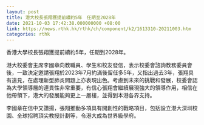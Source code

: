 ```yaml
---
layout: post
title: 港大校長張翔獲提前續約5年　任期至2028年
date: 2021-10-03 17:42:38.000000000 +08:00
link: https://news.rthk.hk/rthk/ch/component/k2/1613310-20211003.htm
categories: rthk
---
```


香港大學校長張翔獲提前續約5年，任期到2028年。

港大校委會主席李國章向教職員、學生和校友發信，表示校委會諮詢教務委員會後，一致決定邀請張翔於2023年7月約滿後留任多5年，又指出過去3年，張翔具有遠見，在處理新型肺炎問題上亦表現出色。考慮到未來的挑戰和發展，校委會認為大學領導層的連貫性非常重要，有信心張翔會繼續展現強大的領導作用，相信在他帶領下，港大的發展能夠更上一層樓，並得到本港各界支持。

李國章在信中又讚揚，張翔推動多項具有開創性的戰略項目，包括設立港大深圳校園、全球招聘頂尖教授計劃等，令港大成為世界級學府。
